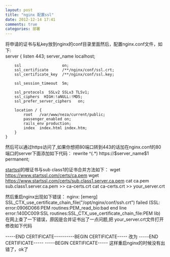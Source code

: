 ```yaml
---
layout: post
title: "nginx 配置ssl"
date: 2012-12-14 17:41
comments: true
categories: 部署
---
```


将申请的证书与私key放到nginx的conf目录里面然后，配置nginx.conf文件，如下:<br />
<per>
    server {
        listen       443;
        server_name  localhost;

        ssl                  on;
        ssl_certificate      /**/nginx/conf/ssl.crt;
        ssl_certificate_key  /**/nginx/conf/ssl.key;

        ssl_session_timeout  5m;

        ssl_protocols  SSLv2 SSLv3 TLSv1;
        ssl_ciphers  HIGH:!aNULL:!MD5;
        ssl_prefer_server_ciphers   on;

        location / {
            root   /var/www/neza/current/public;
            passenger_enabled on;
            rails_env production;
            index  index.html index.htm;
        }
    }
</per>
然后可以通过https访问了,如果你想把80端口转到443的话加在nginx.conf的80端口的server下面添加如下代码：
<per>
	rewrite ^(.*) https://$server_name$1 permanent;
</per>

<a href="startssl.com">startssl</a>的根证书与sub class1的证书合并方法如下：
<per>
    wget https://www.startssl.com/certs/ca.pem
    wget https://www.startssl.com/certs/sub.class1.server.ca.pem
    cat ca.pem sub.class1.server.ca.pem >> ca-certs.crt
    cat ca-certs.crt >> your_server.crt
</per>

然后重启nginx出现如下错误：
<per>
    nginx: [emerg] SSL_CTX_use_certificate_chain_file("/opt/nginx/conf/ssh.crt") 
    failed (SSL: error:0906D066:PEM routines:PEM_read_bio:bad end line error:140DC009:SSL 
    routines:SSL_CTX_use_certificate_chain_file:PEM lib)
</per>
在网上查了一下错误，原因是合并证书出了一点问题,把 your_server.crt文件打开修改如下代码

<per>
    -----END CERTIFICATE----------BEGIN CERTIFICATE-----
</per>
改为
<per>
    -----END CERTIFICATE-----
    -----BEGIN CERTIFICATE-----
</per>
这样重启nginx的时候没有出错了，ok了